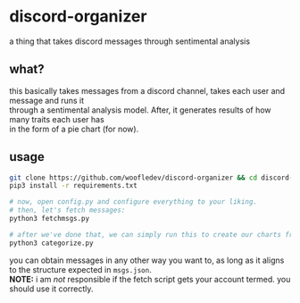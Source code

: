 # discord-organizer
a thing that takes discord messages through sentimental analysis 


## what?
this basically takes messages from a discord channel, takes each user and message and runs it<br>
through a sentimental analysis model. After, it generates results of how many traits each user has<br>
in the form of a pie chart (for now).

## usage
```sh
git clone https://github.com/woofledev/discord-organizer && cd discord-organizer
pip3 install -r requirements.txt

# now, open config.py and configure everything to your liking.
# then, let's fetch messages:
python3 fetchmsgs.py

# after we've done that, we can simply run this to create our charts from the data:
python3 categorize.py
```

you can obtain messages in any other way you want to, as long as it aligns to the structure expected in `msgs.json`.<br>
**NOTE:** i am *not* responsible if the fetch script gets your account termed. you should use it correctly.